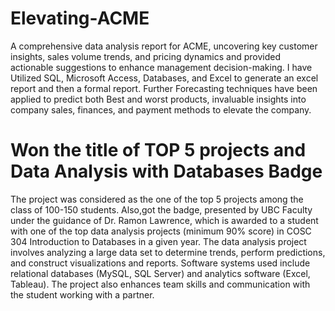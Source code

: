 # Elevating-ACME
A comprehensive data analysis report for ACME, uncovering key customer insights, sales volume trends, and pricing dynamics and provided actionable suggestions to enhance management decision-making.
I have Utilized SQL, Microsoft Access, Databases, and Excel to generate an excel report and then a formal report. Further Forecasting techniques have been applied to predict both Best and worst products, invaluable insights into company sales, finances, and payment methods to elevate the company. 

# Won the title of TOP 5 projects and Data Analysis with Databases Badge
The project was considered as the one of the top 5 projects among the class of 100-150 students. 
Also,got the badge, presented by UBC Faculty under the guidance of Dr. Ramon Lawrence, which is awarded to a student with one of the top data analysis projects (minimum 90% score) in COSC 304 Introduction to Databases in a given year. The data analysis project involves analyzing a large data set to determine trends, perform predictions, and construct visualizations and reports. Software systems used include relational databases (MySQL, SQL Server) and analytics software (Excel, Tableau). The project also enhances team skills and communication with the student working with a partner.
